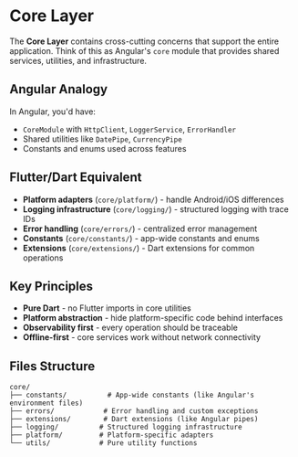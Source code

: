 # Core Layer

The **Core Layer** contains cross-cutting concerns that support the entire application. Think of this as Angular's `core` module that provides shared services, utilities, and infrastructure.

## Angular Analogy
In Angular, you'd have:
- `CoreModule` with `HttpClient`, `LoggerService`, `ErrorHandler`
- Shared utilities like `DatePipe`, `CurrencyPipe`
- Constants and enums used across features

## Flutter/Dart Equivalent
- **Platform adapters** (`core/platform/`) - handle Android/iOS differences
- **Logging infrastructure** (`core/logging/`) - structured logging with trace IDs
- **Error handling** (`core/errors/`) - centralized error management
- **Constants** (`core/constants/`) - app-wide constants and enums
- **Extensions** (`core/extensions/`) - Dart extensions for common operations

## Key Principles
- **Pure Dart** - no Flutter imports in core utilities
- **Platform abstraction** - hide platform-specific code behind interfaces
- **Observability first** - every operation should be traceable
- **Offline-first** - core services work without network connectivity

## Files Structure
```
core/
├── constants/          # App-wide constants (like Angular's environment files)
├── errors/            # Error handling and custom exceptions
├── extensions/        # Dart extensions (like Angular pipes)
├── logging/          # Structured logging infrastructure
├── platform/         # Platform-specific adapters
└── utils/            # Pure utility functions
```
